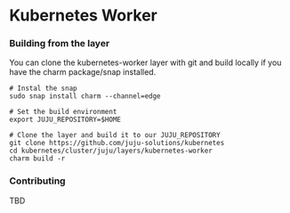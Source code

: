  # Kubernetes Worker

### Building from the layer

You can clone the kubernetes-worker layer with git and build locally if you
have the charm package/snap installed.

```shell
# Instal the snap
sudo snap install charm --channel=edge

# Set the build environment
export JUJU_REPOSITORY=$HOME

# Clone the layer and build it to our JUJU_REPOSITORY
git clone https://github.com/juju-solutions/kubernetes
cd kubernetes/cluster/juju/layers/kubernetes-worker
charm build -r
```

### Contributing

TBD


